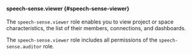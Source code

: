 #### speech-sense.viewer {#speech-sense-viewer}

The `speech-sense.viewer` role enables you to view project or space characteristics, the list of their members, connections, and dashboards.

The `speech-sense.viewer` role includes all permissions of the `speech-sense.auditor` role.